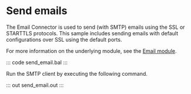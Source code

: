# Send emails

The Email Connector is used to send (with SMTP) emails using the SSL or STARTTLS protocols. 
This sample includes sending emails with default configurations over SSL using the default ports.

For more information on the underlying module, see the [Email module](https://docs.central.ballerina.io/ballerina/email/latest/).

::: code send_email.bal :::

Run the SMTP client by executing the following command.

::: out send_email.out :::
